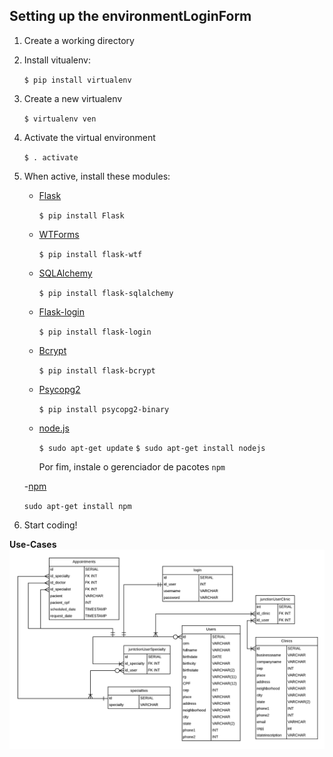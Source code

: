 ## Setting up the environmentLoginForm

1. Create a working directory
1. Install vitualenv:

    `$ pip install virtualenv`

1. Create a new virtualenv

    `$ virtualenv ven`

1. Activate the virtual environment

	`$ . activate`

1. When active, install these modules:
    - [Flask](http://flask.pocoo.org/)

    	`$ pip install Flask`

    - [WTForms](https://flask-wtf.readthedocs.io/en/stable/)

    	`$ pip install flask-wtf`

    - [SQLAlchemy](https://docs.sqlalchemy.org/en/latest/)

    	`$ pip install flask-sqlalchemy`

    - [Flask-login](https://flask-login.readthedocs.io/en/latest/)

    	`$ pip install flask-login`

    - [Bcrypt](https://pypi.org/project/bcrypt/)

    	`$ pip install flask-bcrypt`

    - [Psycopg2](http://initd.org/psycopg/)

      `$ pip install psycopg2-binary`

    - [node.js](https://nodejs.org/en/)

      `$ sudo apt-get update`
      `$ sudo apt-get install nodejs`

      Por fim, instale o gerenciador de pacotes `npm`

    -[npm](https://www.npmjs.com/)

      `sudo apt-get install npm`

1. Start coding!

**Use-Cases**
![](./../docs/uml-diagrams/teleespecialista_uml.png)
